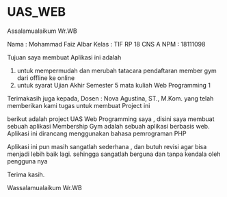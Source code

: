 # UAS_WEB
Assalamualaikum Wr.WB

Nama  : Mohammad Faiz Albar
Kelas : TIF RP 18 CNS A
NPM   : 18111098

Tujuan saya membuat Aplikasi ini adalah

1. untuk mempermudah dan merubah tatacara pendaftaran member gym dari offline ke online
2. untuk syarat Ujian Akhir Semester 5 mata kuliah Web Programming 1

Terimakasih juga kepada,
Dosen : Nova Agustina, ST., M.Kom.
yang telah memberikan kami tugas untuk membuat Project ini


berikut adalah project UAS Web Programming saya , disini saya membuat sebuah aplikasi Membership Gym adalah sebuah aplikasi berbasis web. Aplikasi ini dirancang menggunakan bahasa pemrograman PHP

Aplikasi ini pun masih sangatlah sederhana , dan butuh revisi agar bisa menjadi lebih baik lagi. sehingga sangatlah berguna dan tanpa kendala oleh pengguna nya

Terima kasih.

Wassalamualaikum Wr.WB
